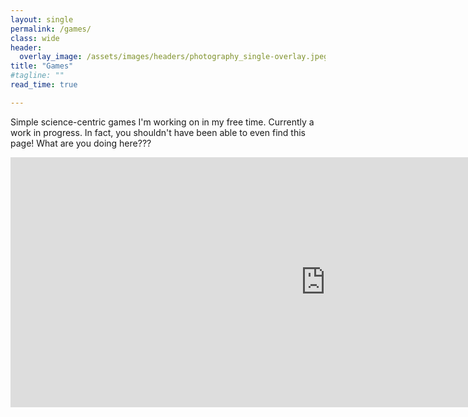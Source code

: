 ```yaml
---
layout: single
permalink: /games/
class: wide
header:
  overlay_image: /assets/images/headers/photography_single-overlay.jpeg
title: "Games"
#tagline: ""
read_time: true

---
```


Simple science-centric games I'm working on in my free time. Currently a work in progress. In fact, you shouldn't have been able to even find this page! What are you doing here???

<iframe height="400px" width="200%" src="https://repl.it/@KalaniWilliams/WIP-PLAGUE?lite=true&outputonly=1" scrolling="no" frameborder="no" allowtransparency="true" allowfullscreen="true" sandbox="allow-forms allow-pointer-lock allow-popups allow-same-origin allow-scripts allow-modals"></iframe>
